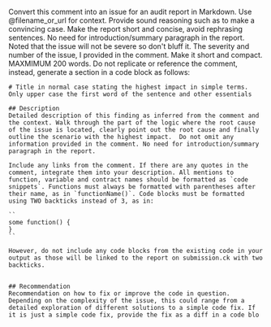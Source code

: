 Convert this comment into an issue for an audit report in Markdown. Use @filename_or_url for context. Provide sound reasoning such as to make a convincing case. Make the report short and concise, avoid rephrasing sentences. No need for introduction/summary paragraph in the report. Noted that the issue will not be severe so don't bluff it. The severity and number of the issue, I provided in the comment. Make it short and compact. MAXMIMUM 200 words. Do not replicate or reference the comment, instead, generate a section in a code block as follows:  
```  
# Title in normal case stating the highest impact in simple terms. Only upper case the first word of the sentence and other essentials
  
## Description  
Detailed description of this finding as inferred from the comment and the context. Walk through the part of the logic where the root cause of the issue is located, clearly point out the root cause and finally outline the scenario with the highest impact.  Do not omit any information provided in the comment. No need for introduction/summary paragraph in the report.

Include any links from the comment. If there are any quotes in the comment, integrate them into your description. All mentions to function, variable and contract names should be formatted as `code snippets`. Functions must always be formatted with parentheses after their name, as in `functionName()`. Code blocks must be formatted using TWO backticks instead of 3, as in:

``
some function() {
}
``

However, do not include any code blocks from the existing code in your output as those will be linked to the report on submission.ck with two backticks.  
  

## Recommendation  
Recommendation on how to fix or improve the code in question. Depending on the complexity of the issue, this could range from a detailed exploration of different solutions to a simple code fix. If it is just a simple code fix, provide the fix as a diff in a code blo
```
